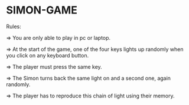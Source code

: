 # SIMON-GAME

Rules:

 => You are only able to play in pc or laptop. 
 
 => At the start of the game, one of the four keys lights up randomly when you click on any keyboard button.
 
 => The player must press the same key. 
 
 => The Simon turns back the same light on and a second one, again randomly.
 
 => The player has to reproduce this chain of light using their memory.
 
